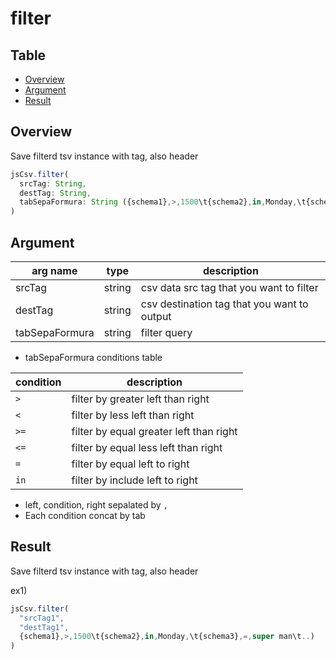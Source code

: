 # filter

Table
-----------------
* [Overview](#overview)
* [Argument](#argument)
* [Result](#result)


## Overview

Save filterd tsv instance with tag, also header  

```js.js
jsCsv.filter(
  srcTag: String,
  destTag: String,
  tabSepaFormura: String ({schema1},>,1500\t{schema2},in,Monday,\t{schema3},=,super man\t..)  
)
```

## Argument

| arg name | type | description |
| -------- | -------- | -------- |
| srcTag | string | csv data src tag that you want to filter |
| destTag | string | csv destination tag that you want to output |
| tabSepaFormura | string | filter query |


- tabSepaFormura conditions table

| condition  | description |
| --------  | -------- |
| `>` | filter by greater left than right |
| `<` | filter by less left than right |
| `>=` | filter by equal greater left than right |
| `<=` | filter by equal less left than right |
| `=` | filter by equal left to right |
| `in` | filter by include left to right |

- left, condition, right sepalated by `,` 
- Each condition concat by tab

## Result

Save filterd tsv instance with tag, also header  


ex1) 

```js.js
jsCsv.filter(
  "srcTag1",
  "destTag1",
  {schema1},>,1500\t{schema2},in,Monday,\t{schema3},=,super man\t..)  
)
```

